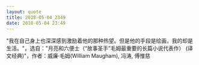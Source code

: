 ```yaml
---
layout: quote
title: 2018-05-04_2349
date: 2018-05-04 23:49
---
```


"我在自己身上也深深感到激励着他的那种热望。但是他的手段是绘画，我的却是生活。"，选自："月亮和六便士（“故事圣手”毛姆最重要的长篇小说代表作） (译文经典)"，作者：威廉·毛姆(William Maugham), 冯涛, 傅惟慈